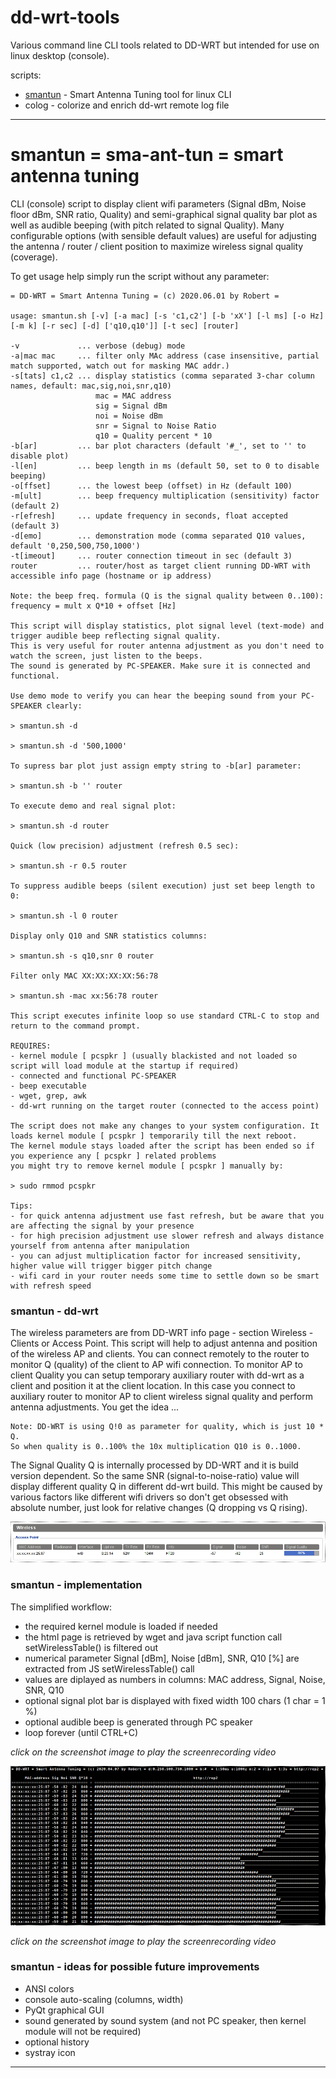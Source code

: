 # dd-wrt-tools

Various command line CLI tools related to DD-WRT but intended for use on linux desktop (console).

scripts:

* [smantun](bin/smatun "Tools for Tuning the Antenna")  - Smart Antenna Tuning tool for linux CLI
* colog - colorize and enrich dd-wrt remote log file

---

# smantun = sma-ant-tun = smart antenna tuning

CLI (console) script to display client wifi parameters (Signal dBm, Noise floor dBm, SNR ratio, Quality) and semi-graphical 
signal quality bar plot as well as audible beeping (with pitch related to signal Quality). Many
configurable options (with sensible default values) are useful for adjusting the antenna / router / client
position to maximize wireless signal quality (coverage). 

To get usage help simply run the script without any parameter:

    = DD-WRT = Smart Antenna Tuning = (c) 2020.06.01 by Robert =
    
    usage: smantun.sh [-v] [-a mac] [-s 'c1,c2'] [-b 'xX'] [-l ms] [-o Hz] [-m k] [-r sec] [-d] ['q10,q10']] [-t sec] [router]
    
    -v             ... verbose (debug) mode
    -a|mac mac     ... filter only MAc address (case insensitive, partial match supported, watch out for masking MAC addr.)
    -s[tats] c1,c2 ... display statistics (comma separated 3-char column names, default: mac,sig,noi,snr,q10)
                       mac = MAC address
                       sig = Signal dBm
                       noi = Noise dBm
                       snr = Signal to Noise Ratio
                       q10 = Quality percent * 10
    -b[ar]         ... bar plot characters (default '#_', set to '' to disable plot)
    -l[en]         ... beep length in ms (default 50, set to 0 to disable beeping)
    -o[ffset]      ... the lowest beep (offset) in Hz (default 100)
    -m[ult]        ... beep frequency multiplication (sensitivity) factor (default 2)
    -r[efresh]     ... update frequency in seconds, float accepted (default 3)
    -d[emo]        ... demonstration mode (comma separated Q10 values, default '0,250,500,750,1000')
    -t[imeout]     ... router connection timeout in sec (default 3)
    router         ... router/host as target client running DD-WRT with accessible info page (hostname or ip address)
    
    Note: the beep freq. formula (Q is the signal quality between 0..100): frequency = mult x Q*10 + offset [Hz]
    
    This script will display statistics, plot signal level (text-mode) and trigger audible beep reflecting signal quality.
    This is very useful for router antenna adjustment as you don't need to watch the screen, just listen to the beeps.
    The sound is generated by PC-SPEAKER. Make sure it is connected and functional.
    
    Use demo mode to verify you can hear the beeping sound from your PC-SPEAKER clearly:
    
    > smantun.sh -d
    
    > smantun.sh -d '500,1000'
    
    To supress bar plot just assign empty string to -b[ar] parameter:
    
    > smantun.sh -b '' router
    
    To execute demo and real signal plot:
    
    > smantun.sh -d router
    
    Quick (low precision) adjustment (refresh 0.5 sec):
    
    > smantun.sh -r 0.5 router
    
    To suppress audible beeps (silent execution) just set beep length to 0:
    
    > smantun.sh -l 0 router
    
    Display only Q10 and SNR statistics columns:
    
    > smantun.sh -s q10,snr 0 router
    
    Filter only MAC XX:XX:XX:XX:56:78
    
    > smantun.sh -mac xx:56:78 router
    
    This script executes infinite loop so use standard CTRL-C to stop and return to the command prompt.
    
    REQUIRES:
    - kernel module [ pcspkr ] (usually blackisted and not loaded so script will load module at the startup if required)
    - connected and functional PC-SPEAKER
    - beep executable
    - wget, grep, awk
    - dd-wrt running on the target router (connected to the access point)
    
    The script does not make any changes to your system configuration. It loads kernel module [ pcspkr ] temporarily till the next reboot.
    The kernel module stays loaded after the script has been ended so if you experience any [ pcspkr ] related problems
    you might try to remove kernel module [ pcspkr ] manually by:
    
    > sudo rmmod pcspkr
    
    Tips:
    - for quick antenna adjustment use fast refresh, but be aware that you are affecting the signal by your presence
    - for high precision adjustment use slower refresh and always distance yourself from antenna after manipulation
    - you can adjust multiplication factor for increased sensitivity, higher value will trigger bigger pitch change
    - wifi card in your router needs some time to settle down so be smart with refresh speed
    
### smantun - dd-wrt
   
The wireless parameters are from DD-WRT info page - section Wireless - Clients or Access Point.
This script will help to adjust antenna and position of the wireless AP and clients.
You can connect remotely to the router to monitor Q (quality) of the client to AP wifi connection.
To monitor AP to client Quality you can setup temporary auxiliary router with dd-wrt as a client
and position it at the client location. In this case you connect to auxiliary router to monitor
AP to client wireless signal quality and perform antenna adjustments. You get the idea ...  

    Note: DD-WRT is using Q!0 as parameter for quality, which is just 10 * Q. 
    So when quality is 0..100% the 10x multiplication Q10 is 0..1000.
 
The Signal Quality Q is internally processed by DD-WRT and it is build version dependent.
So the same SNR (signal-to-noise-ratio) value will display different quality Q in different
dd-wrt build. This might be caused by various factors like different wifi
drivers so don't get obsessed with absolute number, just look for relative changes (Q dropping vs Q rising). 

![dd-wrt info page](screen/dd-wrt-info-wifi.png)

### smantun - implementation

The simplified workflow:
* the required kernel module is loaded if needed 
* the html page is retrieved by wget and java script function call setWirelessTable() is filtered out
* numerical parameter Signal [dBm], Noise [dBm], SNR, Q10 [%] are extracted from JS setWirelessTable() call
* values are diplayed as numbers in columns: MAC address, Signal, Noise, SNR, Q10
* optional signal plot bar is displayed with fixed width 100 chars (1 char = 1 %)
* optional audible beep is generated through PC speaker
* loop forever (until CTRL+C)

_click on the screenshot image to play the screenrecording video_

[![click to play video](screen/smantun.png)](https://raw.github.com/blue-sky-r/dd-wrt-tools/master/screen/smantun.mp4)

_click on the screenshot image to play the screenrecording video_

### smantun - ideas for possible future improvements

* ANSI colors
* console auto-scaling (columns, width)
* PyQt graphical GUI
* sound generated by sound system (and not PC speaker, then kernel module will not be required)
* optional history
* systray icon

---
